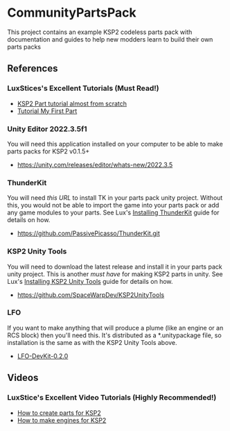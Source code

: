 # CommunityPartsPack
This project contains an example KSP2 codeless parts pack with documentation and guides to help new modders learn to build their own parts packs

## References
### LuxStices's Excellent Tutorials (Must Read!)
* [KSP2 Part tutorial almost from scratch](https://luxstice.notion.site/KSP2-Part-tutorial-almost-from-scratch-1f336b7c97ae4280afb6a4e3aa6080b2)
* [Tutorial My First Part](https://luxstice.notion.site/Tutorial-My-First-Part-5f0cf456d7f4443d8c92658c7cc58314)
### Unity Editor 2022.3.5f1
You will need this application installed on your computer to be able to make parts packs for KSP2 v0.1.5+
* https://unity.com/releases/editor/whats-new/2022.3.5
### ThunderKit
You will need *this URL* to install TK in your parts pack unity project. Without this, you would not be able to import the game into your parts pack or add any game modules to your parts. See Lux's [Installing ThunderKit](https://luxstice.notion.site/Installing-ThunderKit-7e00f13efe804f12a31a9f31d7f9fd6e) guide for details on how.
* https://github.com/PassivePicasso/ThunderKit.git
### KSP2 Unity Tools
You will need to download the latest release and install it in your parts pack unity project. This is another *must have* for making KSP2 parts in unity. See Lux's [Installing KSP2 Unity Tools](https://luxstice.notion.site/Installing-KSP2-Unity-Tools-cfaa17f6ed2544378f6a627e5509e3c3) guide for details on how.
* https://github.com/SpaceWarpDev/KSP2UnityTools
### LFO
If you want to make anything that will produce a plume (like an engine or an RCS block) then you'll need this. It's distributed as a *.unitypackage file, so installation is the same as with the KSP2 Unity Tools above.
* [LFO-DevKit-0.2.0](https://github.com/schlosrat/LFO/blob/main/Unity/LFO-DevKit-0.2.0.unitypackage)
## Videos
### LuxStice's Excellent Video Tutorials (Highly Recommended!)
* [How to create parts for KSP2](https://www.youtube.com/watch?v=9fQg-oMqcH8)
* [How to make engines for KSP2](https://www.youtube.com/watch?v=G-g0AxrFMGM)

